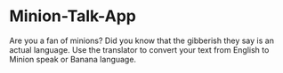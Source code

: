 # Minion-Talk-App
Are you a fan of minions? Did you know that the gibberish they say is an actual language. Use the translator to convert your text from English to Minion speak or Banana language.

